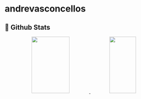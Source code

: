 # andrevasconcellos

   ## 🌟 Github Stats
   
 <p align="center">
<div align="center">
  <a href="https://github.com/AndreLVasconcellos">
  <img height="180em" width="49% "src="https://github-readme-stats.vercel.app/api?username=AndreLVasconcellos&show_icons=true&theme=dracula&include_all_commits=true&count_private=true"/>
  <img height="180em" width="41%" src="https://github-readme-stats.vercel.app/api/top-langs/?username=AndreLVasconcellos&layout=compact&langs_count=7&theme=dracula"/>
    <div>
       <p>

